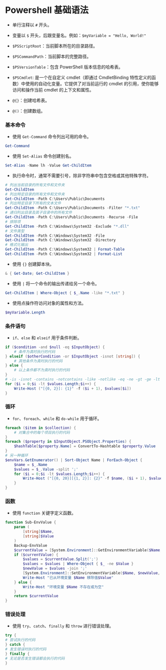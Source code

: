 # Powershell 基础语法
- 单行注释以 `#` 开头。

- 变量以 `$` 开头，后跟变量名。例如：`$myVariable = "Hello, World!"`
- `$PSScriptRoot`：当前脚本所在的目录路径。
- `$PSCommandPath`：当前脚本的完整路径。
- `$PSVersionTable`：包含 PowerShell 版本信息的哈希表。
- `$PSCmdlet`: 是一个在自定义 cmdlet（即通过 CmdletBinding 特性定义的函数）中使用的自动化变量。它提供了对当前运行的 cmdlet 的引用，使你能够访问和操作当前 cmdlet 的上下文和属性。
- `@{}`：创建哈希表。
- `@()`：创建数组。

### 基本命令
- 使用 `Get-Command` 命令列出可用的命令。
```powershell
Get-Command
```

- 使用 `Set-Alias` 命令创建别名。
```powershell
Set-Alias -Name lh -Value Get-ChildItem
```

- 执行命令时，通常不需要引号，除非字符串中包含空格或其他特殊字符。
```powershell
# 列出当前目录的所有文件和文件夹
Get-ChildItem
# 列出特定目录的所有文件和文件夹
Get-ChildItem -Path C:\Users\Public\Documents
# 列出特定目录下所有的文本文件
Get-ChildItem -Path C:\Users\Public\Documents -Filter "*.txt"
# 递归列出目录及其子目录中的所有文件
Get-ChildItem -Path C:\Users\Public\Documents -Recurse -File
# 排除项
Get-ChildItem -Path C:\Windows\System32 -Exclude "*.dll"
# 文件类型
Get-ChildItem -Path C:\Windows\System32 -File
Get-ChildItem -Path C:\Windows\System32 -Directory
# 格式化输出
Get-ChildItem -Path C:\Windows\System32 | Format-Table
Get-ChildItem -Path C:\Windows\System32 | Format-List
```

- 使用 `{}` 创建脚本块。
```powershell
& { Get-Date; Get-ChildItem }
```

- 使用 `|` 将一个命令的输出传递给另一个命令。
```powershell
Get-ChildItem | Where-Object { $_.Name -like "*.txt" }
```

- 使用点操作符访问对象的属性和方法。
```powershell
$myVariable.Length
```

### 条件语句
- `if`、`else` 和 `elseif` 用于条件判断。
```powershell
if ($condition -and $null -eq $InputObject) {
    # 条件为真时执行的代码
} elseif ($otherCondition -or $InputObject -isnot [string]) {
    # 其他条件为真时执行的代码
} else {
    # 以上条件都不为真时执行的代码
}
# -is -isnot -contains -notcontains -like -notlike -eq -ne -gt -ge -lt -le
for ($i = 0;$i -lt $values.Length;$i++) {
    Write-Host ("[{0, 2}]: {1}" -f ($i + 1), $values[$i])
}
```
### 循环
- `for`、`foreach`、`while` 和 `do-while` 用于循环。
```powershell
foreach ($item in $collection) {
    # 对集合中的每个项目执行的代码
}
foreach ($property in $InputObject.PSObject.Properties) {
    $hashTable[$property.Name] = ConvertTo-Hashtable $property.Value
}
# 另一种循环
$envVars.GetEnumerator() | Sort-Object Name | ForEach-Object {
    $name = $_.Name
    $values = $_.Value -split ';'
    for ($i = 0;$i -lt $values.Length;$i++) {
        Write-Host ("[{0, 20}][{1, 2}]: {2}" -f $name, ($i + 1), $values[$i])
    }
}
```

### 函数
- 使用 `function` 关键字定义函数。
```powershell
function Sub-EnvValue {
    param (
        [string]$Name,
        [string]$Value
    )
    Backup-EnvValue
    $currentValue = [System.Environment]::GetEnvironmentVariable($Name, [System.EnvironmentVariableTarget]::User)
    if ($currentValue) {
        $values = $currentValue.Split(';')
        $values = $values | Where-Object { $_ -ne $Value }
        $newValue = $values -join ';'
        [System.Environment]::SetEnvironmentVariable($Name, $newValue, [System.EnvironmentVariableTarget]::User)
        Write-Host "已从环境变量 $Name 移除值$Value"
    } else {
        Write-Host "环境变量 $Name 不存在或为空"
    }
    return $currentValue
}
```

### 错误处理
- 使用 `try`、`catch`、`finally` 和 `throw` 进行错误处理。
```powershell
try {
# 尝试执行的代码
} catch {
# 发生错误时执行的代码
} finally {
# 无论是否发生错误都会执行的代码
}
```